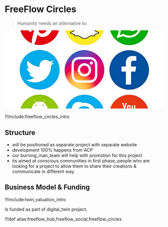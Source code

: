 # FreeFlow Circles

> Humanity needs an alternative to:

![](img/freeflow_hub_alternative.png)

!!!include:freeflow_circles_intro

## Structure

- will be positioned as separate project with separate website
- development 100% happens from ACP
- our burning_man_team will help with promotion for this project
- its aimed at conscious communities in first phase, people who are looking for a project to allow them to share their creations & communicate in different way.

## Business Model & Funding

!!!include:twin_valuation_intro

Is funded as part of digital_twin project.

!!!def alias:freeflow_hub,freeflow_social,freeflow_circles
